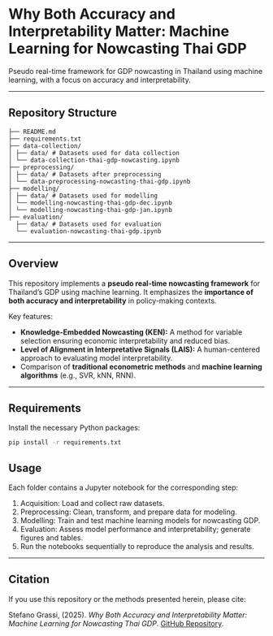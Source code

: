# Why Both Accuracy and Interpretability Matter: Machine Learning for Nowcasting Thai GDP

Pseudo real-time framework for GDP nowcasting in Thailand using machine learning, with a focus on accuracy and interpretability.

---

## Repository Structure

```
├── README.md
├── requirements.txt
├── data-collection/
│ ├── data/ # Datasets used for data collection
│ └── data-collection-thai-gdp-nowcasting.ipynb
├── preprocessing/
│ ├── data/ # Datasets after preprocessing
│ └── data-preprocessing-nowcasting-thai-gdp.ipynb
├── modelling/
│ ├── data/ # Datasets used for modelling
│ └── modelling-nowcasting-thai-gdp-dec.ipynb
│ └── modelling-nowcasting-thai-gdp-jan.ipynb
├── evaluation/
  ├── data/ # Datasets used for evaluation
  └── evaluation-nowcasting-thai-gdp.ipynb
```

---

## Overview

This repository implements a **pseudo real-time nowcasting framework** for Thailand’s GDP using machine learning. It emphasizes the **importance of both accuracy and interpretability** in policy-making contexts.  

Key features:

- **Knowledge-Embedded Nowcasting (KEN):** A method for variable selection ensuring economic interpretability and reduced bias.
- **Level of Alignment in Interpretative Signals (LAIS):** A human-centered approach to evaluating model interpretability.
- Comparison of **traditional econometric methods** and **machine learning algorithms** (e.g., SVR, kNN, RNN).

---

## Requirements

Install the necessary Python packages:

```bash
pip install -r requirements.txt
```

## Usage

Each folder contains a Jupyter notebook for the corresponding step:

1. Acquisition: Load and collect raw datasets.
2. Preprocessing: Clean, transform, and prepare data for modeling.
3. Modelling: Train and test machine learning models for nowcasting GDP.
4. Evaluation: Assess model performance and interpretability; generate figures and tables.
5. Run the notebooks sequentially to reproduce the analysis and results.

---

## Citation

If you use this repository or the methods presented herein, please cite:

Stefano Grassi, (2025). *Why Both Accuracy and Interpretability Matter: Machine Learning for Nowcasting Thai GDP*. [GitHub Repository](https://github.com/stevefatz95/acc-int-ml-nowcasting-thailand-gdp/).



